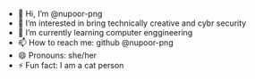 - 👋 Hi, I’m @nupoor-png
- 👀 I’m interested in bring technically creative and cybr security
- 🌱 I’m currently learning computer enggineering
- 📫 How to reach me: github @nupoor-png
- 😄 Pronouns: she/her
- ⚡ Fun fact: I am a cat person 


